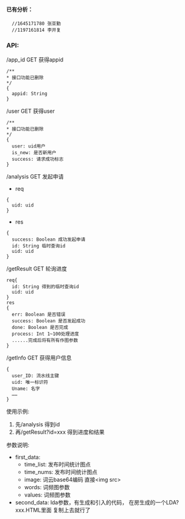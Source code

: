#### 已有分析：  
````
  //1645171780 张亚勤  
  //1197161814 李开复
````

### API: 
  
/app_id GET 获得appid 
````
/**
* 接口功能已删除
*/
{
  appid: String
}
````
/user GET 获得user
````
/**
* 接口功能已删除
*/
{
  user: uid用户
  is_new: 是否新用户
  success: 请求成功标志
}
````

/analysis GET 发起申请
- req
````
{
  uid: uid
}
````
- res
````
{
  success: Boolean 成功发起申请
  id: String 临时查询id
  uid: uid
}
````
/getResult GET 轮询进度
````
req{
  id: String 得到的临时查询id
  uid: uid
}
res
{
  err: Boolean 是否错误
  success: Boolean 是否发起成功
  done: Boolean 是否完成
  process: Int 1~100处理进度
  ......完成后将有所有作图参数
}
````
/getInfo GET 获得用户信息
````
{
  user_ID: 流水线主键
  uid: 唯一标识符
  Uname: 名字
  ……
}
````

使用示例:  
1. 先/analysis 得到id  
2. 再/getResult?id=xxx 得到进度和结果

参数说明:  
  - first_data: 
    - time_list: 发布时间统计图点
    - time_nums: 发布时间统计图点
    - image: 词云base64编码 直接\<img src>
    - words: 词频图参数
    - values: 词频图参数
  - second_data: lda参数，有生成和引入的代码， 在房生成的一个LDA?xxx.HTML里面 复制上去就行了